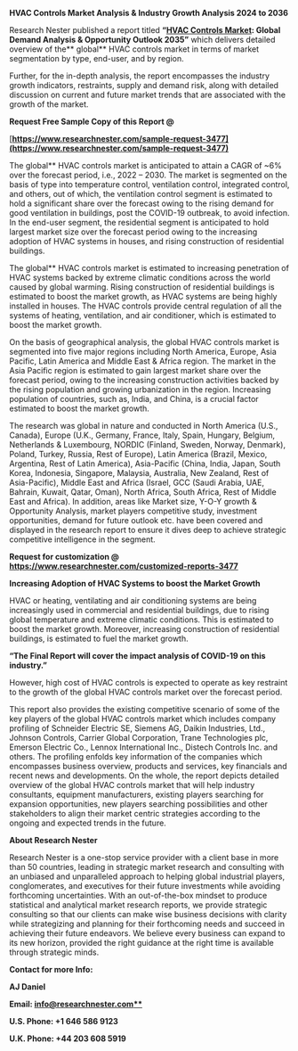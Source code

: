 ﻿**HVAC Controls Market Analysis & Industry Growth Analysis 2024 to 2036** 

Research Nester published a report titled **“[HVAC Controls Market](https://www.researchnester.com/reports/hvac-controls-market/3477): Global Demand Analysis & Opportunity Outlook 2035”** which delivers detailed overview of the** global** HVAC controls market in terms of market segmentation by type, end-user, and by region.

Further, for the in-depth analysis, the report encompasses the industry growth indicators, restraints, supply and demand risk, along with detailed discussion on current and future market trends that are associated with the growth of the market.

**Request Free Sample Copy of this Report @**

[**https://www.researchnester.com/sample-request-3477](https://www.researchnester.com/sample-request-3477)** 

The global** HVAC controls market is anticipated to attain a CAGR of ~6% over the forecast period, i.e., 2022 – 2030. The market is segmented on the basis of type into temperature control, ventilation control, integrated control, and others, out of which, the ventilation control segment is estimated to hold a significant share over the forecast owing to the rising demand for good ventilation in buildings, post the COVID-19 outbreak, to avoid infection. In the end-user segment, the residential segment is anticipated to hold largest market size over the forecast period owing to the increasing adoption of HVAC systems in houses, and rising construction of residential buildings. 

The global** HVAC controls market is estimated to increasing penetration of HVAC systems backed by extreme climatic conditions across the world caused by global warming. Rising construction of residential buildings is estimated to boost the market growth, as HVAC systems are being highly installed in houses. The HVAC controls provide central regulation of all the systems of heating, ventilation, and air conditioner, which is estimated to boost the market growth. 

On the basis of geographical analysis, the global HVAC controls market is segmented into five major regions including North America, Europe, Asia Pacific, Latin America and Middle East & Africa region. The market in the Asia Pacific region is estimated to gain largest market share over the forecast period, owing to the increasing construction activities backed by the rising population and growing urbanization in the region. Increasing population of countries, such as, India, and China, is a crucial factor estimated to boost the market growth.

The research was global in nature and conducted in North America (U.S., Canada), Europe (U.K., Germany, France, Italy, Spain, Hungary, Belgium, Netherlands & Luxembourg, NORDIC (Finland, Sweden, Norway, Denmark), Poland, Turkey, Russia, Rest of Europe), Latin America (Brazil, Mexico, Argentina, Rest of Latin America), Asia-Pacific (China, India, Japan, South Korea, Indonesia, Singapore, Malaysia, Australia, New Zealand, Rest of Asia-Pacific), Middle East and Africa (Israel, GCC (Saudi Arabia, UAE, Bahrain, Kuwait, Qatar, Oman), North Africa, South Africa, Rest of Middle East and Africa). In addition, areas like Market size, Y-O-Y growth & Opportunity Analysis, market players competitive study, investment opportunities, demand for future outlook etc. have been covered and displayed in the research report to ensure it dives deep to achieve strategic competitive intelligence in the segment.

**Request for customization @ <https://www.researchnester.com/customized-reports-3477>** 

**Increasing Adoption of HVAC Systems to boost the Market Growth**

HVAC or heating, ventilating and air conditioning systems are being increasingly used in commercial and residential buildings, due to rising global temperature and extreme climatic conditions. This is estimated to boost the market growth. Moreover, increasing construction of residential buildings, is estimated to fuel the market growth.

**“The Final Report will cover the impact analysis of COVID-19 on this industry.”**

However, high cost of HVAC controls is expected to operate as key restraint to the growth of the global HVAC controls market over the forecast period.

This report also provides the existing competitive scenario of some of the key players of the global HVAC controls market which includes company profiling of Schneider Electric SE, Siemens AG, Daikin Industries, Ltd., Johnson Controls, Carrier Global Corporation, Trane Technologies plc, Emerson Electric Co., Lennox International Inc., Distech Controls Inc. and others. The profiling enfolds key information of the companies which encompasses business overview, products and services, key financials and recent news and developments. On the whole, the report depicts detailed overview of the global HVAC controls market that will help industry consultants, equipment manufacturers, existing players searching for expansion opportunities, new players searching possibilities and other stakeholders to align their market centric strategies according to the ongoing and expected trends in the future.

<a name="_hlk168910495"></a>**About Research Nester**

Research Nester is a one-stop service provider with a client base in more than 50 countries, leading in strategic market research and consulting with an unbiased and unparalleled approach to helping global industrial players, conglomerates, and executives for their future investments while avoiding forthcoming uncertainties. With an out-of-the-box mindset to produce statistical and analytical market research reports, we provide strategic consulting so that our clients can make wise business decisions with clarity while strategizing and planning for their forthcoming needs and succeed in achieving their future endeavors. We believe every business can expand to its new horizon, provided the right guidance at the right time is available through strategic minds.

**Contact for more Info:**

**AJ Daniel**

**Email: [info@researchnester.com**](mailto:info@researchnester.com)**

**U.S. Phone: +1 646 586 9123** 

**U.K. Phone: +44 203 608 5919**

